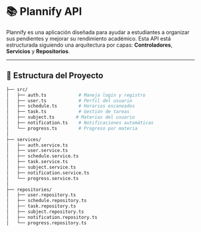 # 📚 Plannify API

Plannify es una aplicación diseñada para ayudar a estudiantes a organizar sus pendientes y mejorar su rendimiento académico. Esta API está estructurada siguiendo una arquitectura por capas: **Controladores**, **Servicios** y **Repositorios**.

---

## 📁 Estructura del Proyecto

```bash
├── src/
│   ├── auth.ts            # Maneja login y registro
│   ├── user.ts            # Perfil del usuario
│   ├── schedule.ts        # Horarios escaneados
│   ├── task.ts            # Gestión de tareas
│   ├── subject.ts        # Materias del usuario
│   ├── notification.ts    # Notificaciones automáticas
│   └── progress.ts        # Progreso por materia
│
├── services/
│   ├── auth.service.ts
│   ├── user.service.ts
│   ├── schedule.service.ts
│   ├── task.service.ts
│   ├── subject.service.ts
│   ├── notification.service.ts
│   └── progress.service.ts
│
├── repositories/
│   ├── user.repository.ts
│   ├── schedule.repository.ts
│   ├── task.repository.ts
│   ├── subject.repository.ts
│   ├── notification.repository.ts
│   └── progress.repository.ts

